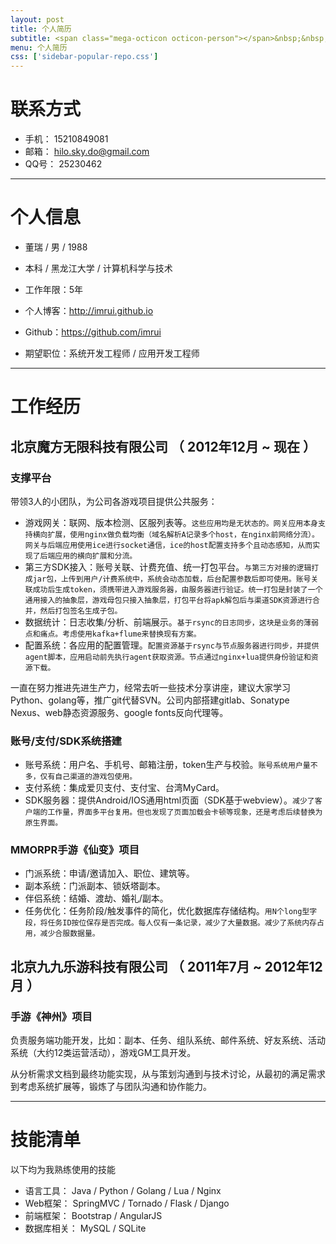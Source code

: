 ```yaml
---
layout: post
title: 个人简历
subtitle: <span class="mega-octicon octicon-person"></span>&nbsp;&nbsp; 个人简历
menu: 个人简历
css: ['sidebar-popular-repo.css']
---
```


# 联系方式

- 手机： 15210849081
- 邮箱： hilo.sky.do@gmail.com
- QQ号： 25230462

---

# 个人信息

 - 董瑞 / 男 / 1988
 - 本科 / 黑龙江大学 / 计算机科学与技术
 - 工作年限：5年
 - 个人博客：http://imrui.github.io
 - Github：https://github.com/imrui

 - 期望职位：系统开发工程师 / 应用开发工程师

----

# 工作经历

## 北京魔方无限科技有限公司 （ 2012年12月 ~ 现在 ） 

### 支撑平台

带领3人的小团队，为公司各游戏项目提供公共服务：

- 游戏网关：联网、版本检测、区服列表等。`这些应用均是无状态的。网关应用本身支持横向扩展，使用nginx做负载均衡（域名解析A记录多个host，在nginx前网络分流）。网关与后端应用使用ice进行socket通信，ice的host配置支持多个且动态感知，从而实现了后端应用的横向扩展和分流。`
- 第三方SDK接入：账号关联、计费充值、统一打包平台。`与第三方对接的逻辑打成jar包，上传到用户/计费系统中，系统会动态加载，后台配置参数后即可使用。账号关联成功后生成token，须携带进入游戏服务器，由服务器进行验证。统一打包是封装了一个通用接入的抽象层，游戏母包只接入抽象层，打包平台将apk解包后与渠道SDK资源进行合并，然后打包签名生成子包。`
- 数据统计：日志收集/分析、前端展示。`基于rsync的日志同步，这块是业务的薄弱点和痛点。考虑使用kafka+flume来替换现有方案。`
- 配置系统：各应用的配置管理。`配置资源基于rsync与节点服务器进行同步，并提供agent脚本，应用启动前先执行agent获取资源。节点通过nginx+lua提供身份验证和资源下载。`

一直在努力推进先进生产力，经常去听一些技术分享讲座，建议大家学习Python、golang等，推广git代替SVN。公司内部搭建gitlab、Sonatype Nexus、web静态资源服务、google fonts反向代理等。

### 账号/支付/SDK系统搭建

- 账号系统：用户名、手机号、邮箱注册，token生产与校验。`账号系统用户量不多，仅有自己渠道的游戏包使用。`
- 支付系统：集成爱贝支付、支付宝、台湾MyCard。
- SDK服务器：提供Android/IOS通用html页面（SDK基于webview）。`减少了客户端的工作量，界面多平台复用。但也发现了页面加载会卡顿等现象，还是考虑后续替换为原生界面。`


### MMORPR手游《仙变》项目

- 门派系统：申请/邀请加入、职位、建筑等。
- 副本系统：门派副本、锁妖塔副本。
- 伴侣系统：结婚、渡劫、婚礼/副本。 
- 任务优化：任务阶段/触发事件的简化，优化数据库存储结构。`用N个long型字段，将任务ID按位保存是否完成。每人仅有一条记录，减少了大量数据。减少了系统内存占用，减少合服数据量。`


## 北京九九乐游科技有限公司 （ 2011年7月 ~ 2012年12月 ） 

### 手游《神州》项目

负责服务端功能开发，比如：副本、任务、组队系统、邮件系统、好友系统、活动系统（大约12类运营活动），游戏GM工具开发。

从分析需求文档到最终功能实现，从与策划沟通到与技术讨论，从最初的满足需求到考虑系统扩展等，锻炼了与团队沟通和协作能力。

----

# 技能清单

以下均为我熟练使用的技能

- 语言工具： Java / Python / Golang / Lua / Nginx
- Web框架： SpringMVC / Tornado / Flask / Django
- 前端框架： Bootstrap / AngularJS
- 数据库相关： MySQL / SQLite

